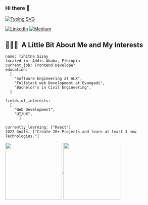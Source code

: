 ### Hi there 👋
[![Typing SVG](https://readme-typing-svg.herokuapp.com?font=Architects+Daughter&color=A97754&size=30&lines=Hey!+It's+Tihitna!;I'm+a+Software+Engineer...;and+a+Frontend+Developer;feel+free+to+contact+me;with+the+links+below)](https://git.io/typing-svg)
<p> 
 
  <a href="www.linkedin.com/in/tihitna-sisay" target="_blank"><img alt="LinkedIn" src="https://img.shields.io/badge/linkedin-%230077B5.svg?&style=for-the-badge&logo=linkedin&logoColor=white" /></a> 
<a href="https://medium.com/	https://medium.com/@tihitna222sisay
" target="_blank"><img alt="Medium" src="https://img.shields.io/badge/medium-%2312100E.svg?&style=for-the-badge&logo=medium&logoColor=white" /></a>
    </p>

<h2> 👨🏻‍💻 &nbsp;A Little Bit About Me and My Interests</h2>

```
name: Tihitna Sisay
located_in: Addis Ababa, Ethiopia
current_job: Frontend Developer
education:
  [
    "Software Engineering at ALX",
    "Fullstack web Development at Evangadi",
    "Bachelor's in Civil Engineering",
  ]

fields_of_interests:
  [
    "Web Development",
    "UI/UX",
      ]
  
currently_learning: ["React"]
2022 Goals: ["Create 20+ Projects and learn at least 3 new Technologies."]
```

<a href="https://github.com/anuraghazra/github-readme-stats">
  <img height="180px" align="center" src="https://github-readme-stats.vercel.app/api?username=Tihitna-22&show_icons=true&theme=light&layout=compact" />
</a>
<a href="https://github.com/anuraghazra/convoychat">
  <img height="180px" align="center" src="https://github-readme-stats.vercel.app/api/top-langs/?username=Tihitna-22&langs_count=8&theme=light&layout=compact" />
</a>
